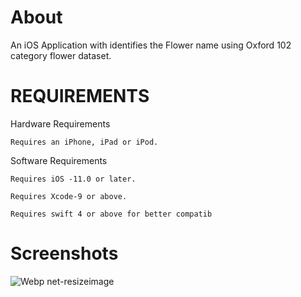 # About
An iOS Application with identifies the Flower name using  Oxford 102 category flower dataset.

# REQUIREMENTS

Hardware Requirements

    Requires an iPhone, iPad or iPod.

 Software Requirements
 
    Requires iOS -11.0 or later.

    Requires Xcode-9 or above.

    Requires swift 4 or above for better compatib
# Screenshots
  ![Webp net-resizeimage](https://user-images.githubusercontent.com/33172934/62062339-76142f80-b246-11e9-8824-b015beead098.png)

